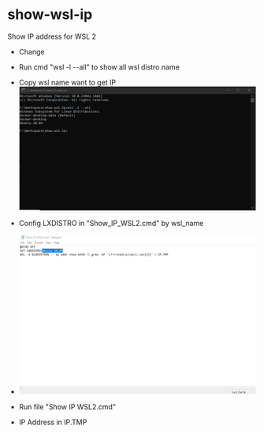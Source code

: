 # show-wsl-ip
Show IP address for WSL 2

- Change 
- Run cmd "wsl -l --all" to show all wsl distro name
- Copy wsl name want to get IP
![Get distro name](https://github.com/zzBBc/show-wsl-ip/blob/main/images/show_list_distro.png?raw=true)

- Config LXDISTRO in "Show_IP_WSL2.cmd" by wsl_name
- ![Config distro name](https://github.com/zzBBc/show-wsl-ip/blob/main/images/config_distro_name.png?raw=true)

- Run file "Show IP WSL2.cmd"
- IP Address in IP.TMP
